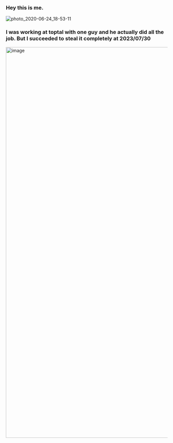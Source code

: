 ### Hey this is me.

![photo_2020-06-24_18-53-11](https://github.com/kasunChan/kasunchan/assets/56822670/90ef3cd0-14ef-49ea-99c6-58d3bcbdba3b)


### I was working at toptal with one guy and he actually did all the job. But I succeeded to steal it completely at 2023/07/30

<img width="1218" alt="image" src="https://github.com/kasunChan/kasunchan/assets/56822670/f9eaa20f-c241-4ebc-9f26-968693716a6b">
